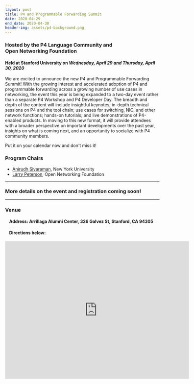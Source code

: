 ```yaml
---
layout: post
title: P4 and Programmable Forwarding Summit
date: 2020-04-29
end_date: 2020-04-30
header-img: assets/p4-background.png
---
```


### Hosted by the P4 Language Community and <br /> Open Networking Foundation  
#### Held at Stanford University on *Wednesday, April 29 and Thursday, April 30, 2020* 

We are excited to announce the new P4 and Programmable Forwarding Summit! With the growing interest and accelerated adoption of P4 and programmable forwarding across a growing number of use cases in networking, the event this year is being expanded to a two-day event rather than a separate P4 Workshop and P4 Developer Day. The breadth and depth of the content will include insightful keynotes; in-depth technical sessions on P4 and the tool chain; use cases for switching, NIC, and other network functions; hands-on tutorials; and live demonstrations of P4-enabled products. In moving to this new format, it will provide attendees with a broader perspective on important developments over the past year, insights on what is coming next, and an opportunity to socialize with P4 community members. 

Put it on your calendar now and don't miss it! 

### Program Chairs
* [Anirudh Sivaraman](https://cs.nyu.edu/~anirudh/), New York University
* [Larry Peterson](https://www.opennetworking.org/executive-team/#bio-Larry-Peterson), Open Networking Foundation

---

### **More details on the event and registration coming soon!**

---
### Venue
#### &nbsp;&nbsp;&nbsp;&nbsp;Address: Arrillaga Alumni Center, 326 Galvez St, Stanford, CA 94305
#### &nbsp;&nbsp;&nbsp;&nbsp;Directions below:

<iframe src="https://www.google.com/maps/embed?pb=!1m18!1m12!1m3!1d3168.2722083658236!2d-122.16701278469225!3d37.43067377982362!2m3!1f0!2f0!3f0!3m2!1i1024!2i768!4f13.1!3m3!1m2!1s0x808fbb28416493a7%3A0x778a60994d7a5e4c!2sFrances+C.+Arrillaga+Alumni+Center!5e0!3m2!1sen!2sus!4v1526996941379" width="600" height="450" frameborder="0" style="border:0" allowfullscreen></iframe>
